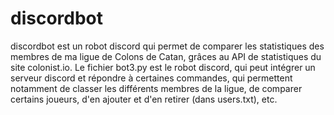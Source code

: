 # discordbot

discordbot est un robot discord qui permet de comparer les statistiques des membres de ma ligue de Colons de Catan, grâces au API de statistiques du site colonist.io. Le fichier bot3.py est le robot discord, qui peut intégrer un serveur discord et répondre à certaines commandes, qui permettent notamment de classer les différents membres de la ligue, de comparer certains joueurs, d'en ajouter et d'en retirer (dans users.txt), etc.
